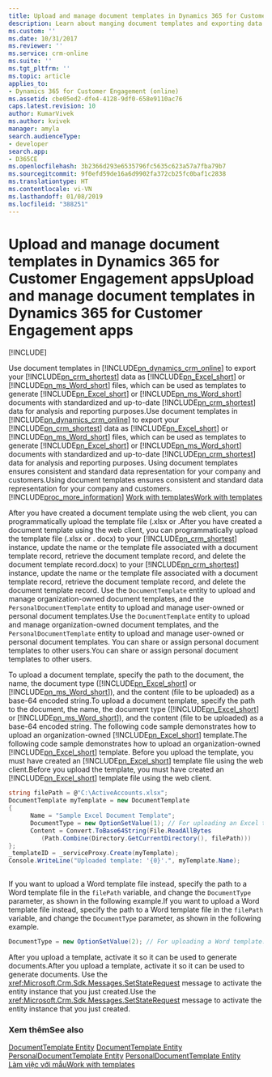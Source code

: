 ```yaml
---
title: Upload and manage document templates in Dynamics 365 for Customer Engagement apps| MicrosoftDocs
description: Learn about manging document templates and exporting data as excel or word files using upload and manage document templates.
ms.custom: ''
ms.date: 10/31/2017
ms.reviewer: ''
ms.service: crm-online
ms.suite: ''
ms.tgt_pltfrm: ''
ms.topic: article
applies_to:
- Dynamics 365 for Customer Engagement (online)
ms.assetid: cbe05ed2-dfe4-4128-9df0-658e9110ac76
caps.latest.revision: 10
author: KumarVivek
ms.author: kvivek
manager: amyla
search.audienceType:
- developer
search.app:
- D365CE
ms.openlocfilehash: 3b2366d293e6535796fc5635c623a57a7fba79b7
ms.sourcegitcommit: 9f0efd59de16a6d9902fa372cb25fc0baf1c2838
ms.translationtype: HT
ms.contentlocale: vi-VN
ms.lasthandoff: 01/08/2019
ms.locfileid: "388251"
---
```

# <a name="upload-and-manage-document-templates-in-dynamics-365-for-customer-engagement-apps"></a><span data-ttu-id="b8c90-103">Upload and manage document templates in Dynamics 365 for Customer Engagement apps</span><span class="sxs-lookup"><span data-stu-id="b8c90-103">Upload and manage document templates in Dynamics 365 for Customer Engagement apps</span></span>

[!INCLUDE[](../includes/cc_applies_to_update_9_0_0.md)]

<span data-ttu-id="b8c90-104">Use document templates in [!INCLUDE[pn_dynamics_crm_online](../includes/pn-dynamics-crm-online.md)] to export your [!INCLUDE[pn_crm_shortest](../includes/pn-crm-shortest.md)] data as [!INCLUDE[pn_Excel_short](../includes/pn-excel-short.md)] or [!INCLUDE[pn_ms_Word_short](../includes/pn-ms-word-short.md)] files, which can be used as templates to generate [!INCLUDE[pn_Excel_short](../includes/pn-excel-short.md)] or [!INCLUDE[pn_ms_Word_short](../includes/pn-ms-word-short.md)] documents with standardized and up-to-date [!INCLUDE[pn_crm_shortest](../includes/pn-crm-shortest.md)] data for analysis and reporting purposes.</span><span class="sxs-lookup"><span data-stu-id="b8c90-104">Use document templates in [!INCLUDE[pn_dynamics_crm_online](../includes/pn-dynamics-crm-online.md)] to export your [!INCLUDE[pn_crm_shortest](../includes/pn-crm-shortest.md)] data as [!INCLUDE[pn_Excel_short](../includes/pn-excel-short.md)] or [!INCLUDE[pn_ms_Word_short](../includes/pn-ms-word-short.md)] files, which can be used as templates to generate [!INCLUDE[pn_Excel_short](../includes/pn-excel-short.md)] or [!INCLUDE[pn_ms_Word_short](../includes/pn-ms-word-short.md)] documents with standardized and up-to-date [!INCLUDE[pn_crm_shortest](../includes/pn-crm-shortest.md)] data for analysis and reporting purposes.</span></span> <span data-ttu-id="b8c90-105">Using document templates ensures consistent and standard data representation for your company and customers.</span><span class="sxs-lookup"><span data-stu-id="b8c90-105">Using document templates ensures consistent and standard data representation for your company and customers.</span></span> [!INCLUDE[proc_more_information](../includes/proc-more-information.md)] <span data-ttu-id="b8c90-106">[Work with templates](http://go.microsoft.com/fwlink/p/?LinkID=624118)</span><span class="sxs-lookup"><span data-stu-id="b8c90-106">[Work with templates](http://go.microsoft.com/fwlink/p/?LinkID=624118)</span></span>  
  
 <span data-ttu-id="b8c90-107">After you have created a document template using the web client, you can programmatically upload the template file (.xlsx or .</span><span class="sxs-lookup"><span data-stu-id="b8c90-107">After you have created a document template using the web client, you can programmatically upload the template file (.xlsx or .</span></span> <span data-ttu-id="b8c90-108">docx) to your [!INCLUDE[pn_crm_shortest](../includes/pn-crm-shortest.md)] instance, update the name or the template file associated with a document template record, retrieve the document template record, and delete the document template record.</span><span class="sxs-lookup"><span data-stu-id="b8c90-108">docx) to your [!INCLUDE[pn_crm_shortest](../includes/pn-crm-shortest.md)] instance, update the name or the template file associated with a document template record, retrieve the document template record, and delete the document template record.</span></span> <span data-ttu-id="b8c90-109">Use the `DocumentTemplate` entity to upload and manage organization-owned document templates, and the `PersonalDocumentTemplate` entity to upload and manage user-owned or personal document templates.</span><span class="sxs-lookup"><span data-stu-id="b8c90-109">Use the `DocumentTemplate` entity to upload and manage organization-owned document templates, and the `PersonalDocumentTemplate` entity to upload and manage user-owned or personal document templates.</span></span> <span data-ttu-id="b8c90-110">You can share or assign personal document templates to other users.</span><span class="sxs-lookup"><span data-stu-id="b8c90-110">You can share or assign personal document templates to other users.</span></span>  
  
 <span data-ttu-id="b8c90-111">To upload a document template, specify the path to the document, the name, the document type ([!INCLUDE[pn_Excel_short](../includes/pn-excel-short.md)] or [!INCLUDE[pn_ms_Word_short](../includes/pn-ms-word-short.md)]), and the content (file to be uploaded) as a base-64 encoded string.</span><span class="sxs-lookup"><span data-stu-id="b8c90-111">To upload a document template, specify the path to the document, the name, the document type ([!INCLUDE[pn_Excel_short](../includes/pn-excel-short.md)] or [!INCLUDE[pn_ms_Word_short](../includes/pn-ms-word-short.md)]), and the content (file to be uploaded) as a base-64 encoded string.</span></span> <span data-ttu-id="b8c90-112">The following code sample demonstrates how to upload an organization-owned [!INCLUDE[pn_Excel_short](../includes/pn-excel-short.md)] template.</span><span class="sxs-lookup"><span data-stu-id="b8c90-112">The following code sample demonstrates how to upload an organization-owned [!INCLUDE[pn_Excel_short](../includes/pn-excel-short.md)] template.</span></span> <span data-ttu-id="b8c90-113">Before you upload the template, you must have created an [!INCLUDE[pn_Excel_short](../includes/pn-excel-short.md)] template file using the web client.</span><span class="sxs-lookup"><span data-stu-id="b8c90-113">Before you upload the template, you must have created an [!INCLUDE[pn_Excel_short](../includes/pn-excel-short.md)] template file using the web client.</span></span>  
  
```csharp  
string filePath = @"C:\ActiveAccounts.xlsx";  
DocumentTemplate myTemplate = new DocumentTemplate  
{   
      Name = "Sample Excel Document Template";   
      DocumentType = new OptionSetValue(1); // For uploading an Excel template.   
      Content = Convert.ToBase64String(File.ReadAllBytes   
         (Path.Combine(Directory.GetCurrentDirectory(), filePath)))   
};   
_templateID = _serviceProxy.Create(myTemplate);   
Console.WriteLine("Uploaded template: '{0}'.", myTemplate.Name);  
  
```  
  
 <span data-ttu-id="b8c90-114">If you want to upload a Word template file instead, specify the path to a Word template file in the `filePath` variable, and change the `DocumentType` parameter, as shown in the following example.</span><span class="sxs-lookup"><span data-stu-id="b8c90-114">If you want to upload a Word template file instead, specify the path to a Word template file in the `filePath` variable, and change the `DocumentType` parameter, as shown in the following example.</span></span>  
  
```csharp 
DocumentType = new OptionSetValue(2); // For uploading a Word template.  
```  
  
 <span data-ttu-id="b8c90-115">After you upload a template, activate it so it can be used to generate documents.</span><span class="sxs-lookup"><span data-stu-id="b8c90-115">After you upload a template, activate it so it can be used to generate documents.</span></span> <span data-ttu-id="b8c90-116">Use the <xref:Microsoft.Crm.Sdk.Messages.SetStateRequest> message to activate the entity instance that you just created.</span><span class="sxs-lookup"><span data-stu-id="b8c90-116">Use the <xref:Microsoft.Crm.Sdk.Messages.SetStateRequest> message to activate the entity instance that you just created.</span></span>  
  
### <a name="see-also"></a><span data-ttu-id="b8c90-117">Xem thêm</span><span class="sxs-lookup"><span data-stu-id="b8c90-117">See also</span></span>  
 <span data-ttu-id="b8c90-118">[DocumentTemplate Entity](entities/documenttemplate.md) </span><span class="sxs-lookup"><span data-stu-id="b8c90-118">[DocumentTemplate Entity](entities/documenttemplate.md) </span></span>  
 <span data-ttu-id="b8c90-119">[PersonalDocumentTemplate Entity](entities/personaldocumenttemplate.md) </span><span class="sxs-lookup"><span data-stu-id="b8c90-119">[PersonalDocumentTemplate Entity](entities/personaldocumenttemplate.md) </span></span>  
 [<span data-ttu-id="b8c90-120">Làm việc với mẫu</span><span class="sxs-lookup"><span data-stu-id="b8c90-120">Work with templates</span></span>](http://go.microsoft.com/fwlink/p/?LinkID=624118)
